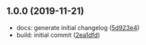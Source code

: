 ## 1.0.0 (2019-11-21)

* docs: generate initial changelog ([5d923e4](https://gitlab.com/pds_uoc_craft/myhealth/commit/5d923e4))
* build: initial commit ([2ea1dfd](https://gitlab.com/pds_uoc_craft/myhealth/commit/2ea1dfd))




